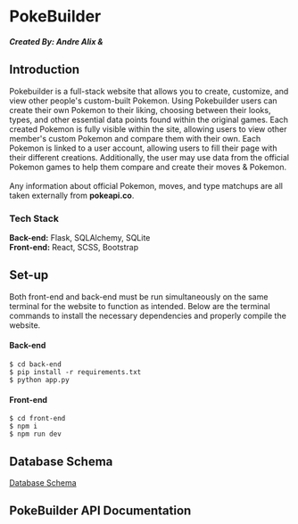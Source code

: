 # PokeBuilder
##### Created By: Andre Alix & 

## Introduction
Pokebuilder is a full-stack website that allows you to create, customize, and view other people's custom-built Pokemon. Using Pokebuilder
users can create their own Pokemon to their liking, choosing between their looks, types, and other essential data points found
within the original games. Each created Pokemon is fully visible within the site, allowing users to view other member's custom Pokemon and
compare them with their own. Each Pokemon is linked to a user account, allowing users to fill their page with their different creations.
Additionally, the user may use data from the official Pokemon games to help them compare and create their moves & Pokemon.
<br><br>
Any information about official Pokemon, moves, and type matchups are all taken externally from **pokeapi.co**.

### Tech Stack
**Back-end:** Flask, SQLAlchemy, SQLite\
**Front-end:** React, SCSS, Bootstrap

## Set-up
Both front-end and back-end must be run simultaneously on the same terminal for the website to function as intended. 
Below are the terminal commands to install the necessary dependencies and properly compile the website.
#### Back-end
```
$ cd back-end
$ pip install -r requirements.txt
$ python app.py
```
#### Front-end
```
$ cd front-end
$ npm i 
$ npm run dev
```

## Database Schema
[Database Schema](https://imgur.com/rQiPQ8e)

## PokeBuilder API Documentation
